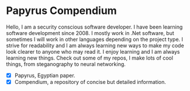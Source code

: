 # Papyrus Compendium
Hello, I am a security conscious software developer. I have been learning software development since 2008. I mostly work in .Net software, but sometimes I will work in other languages depending on the project type. I strive for readability and I am always learning new ways to make my code look clearer to anyone who may read it. I enjoy learning and I am always learning new things. Check out some of my repos, I make lots of cool things, from steganography to neural networking.

 - [x] Papyrus, Egyptian paper.
 - [x] Compendium, a repository of concise but detailed information.

<!--
- 🔭 I’m currently working on ...
- 🌱 I’m currently learning ...
- 👯 I’m looking to collaborate on ...
- 🤔 I’m looking for help with ...
- 💬 Ask me about ...
- 📫 How to reach me: ...
- 😄 Pronouns: ...
- ⚡ Fun fact: ...
-->
